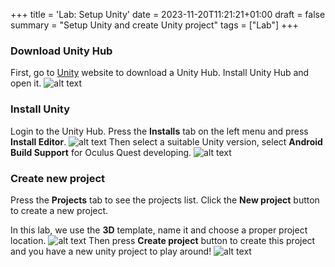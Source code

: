 +++
title = 'Lab: Setup Unity'
date = 2023-11-20T11:21:21+01:00
draft = false
summary = "Setup Unity and create Unity project"
tags = ["Lab"]
+++

### Download Unity Hub 
First, go to [Unity](https://unity.com/) website to download a Unity Hub. Install Unity Hub and open it.
![alt text](unity.png)

### Install Unity
Login to the Unity Hub. Press the **Installs** tab on the left menu and press **Install Editor**.
![alt text](install_unity.png)
Then select a suitable Unity version, select **Android Build Support** for Oculus Quest developing.
![alt text](install_unity_1.png)

### Create new project
Press the **Projects** tab to see the projects list. Click the **New project** button to create a new project.

In this lab, we use the **3D** template, name it and choose a proper project location.
![alt text](new_project.png)
Then press **Create project** button to create this project and you have a new unity project to play around!
![alt text](editor.png)


